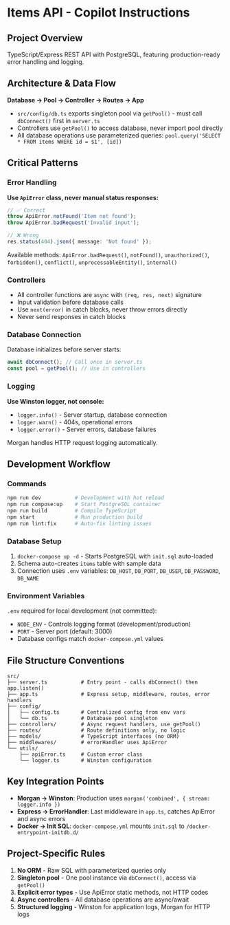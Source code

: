 # Items API - Copilot Instructions

## Project Overview

TypeScript/Express REST API with PostgreSQL, featuring production-ready error handling and logging.

## Architecture & Data Flow

**Database → Pool → Controller → Routes → App**

- `src/config/db.ts` exports singleton pool via `getPool()` - must call `dbConnect()` first in `server.ts`
- Controllers use `getPool()` to access database, never import pool directly
- All database operations use parameterized queries: `pool.query('SELECT * FROM items WHERE id = $1', [id])`

## Critical Patterns

### Error Handling

**Use `ApiError` class, never manual status responses:**

```typescript
// ✅ Correct
throw ApiError.notFound('Item not found');
throw ApiError.badRequest('Invalid input');

// ❌ Wrong
res.status(404).json({ message: 'Not found' });
```

Available methods: `ApiError.badRequest()`, `notFound()`, `unauthorized()`, `forbidden()`, `conflict()`, `unprocessableEntity()`, `internal()`

### Controllers

- All controller functions are `async` with `(req, res, next)` signature
- Input validation before database calls
- Use `next(error)` in catch blocks, never throw errors directly
- Never send responses in catch blocks

### Database Connection

Database initializes before server starts:

```typescript
await dbConnect(); // Call once in server.ts
const pool = getPool(); // Use in controllers
```

### Logging

**Use Winston logger, not console:**

- `logger.info()` - Server startup, database connection
- `logger.warn()` - 404s, operational errors
- `logger.error()` - Server errors, database failures

Morgan handles HTTP request logging automatically.

## Development Workflow

### Commands

```bash
npm run dev           # Development with hot reload
npm run compose:up    # Start PostgreSQL container
npm run build         # Compile TypeScript
npm start             # Run production build
npm run lint:fix      # Auto-fix linting issues
```

### Database Setup

1. `docker-compose up -d` - Starts PostgreSQL with `init.sql` auto-loaded
2. Schema auto-creates `items` table with sample data
3. Connection uses `.env` variables: `DB_HOST`, `DB_PORT`, `DB_USER`, `DB_PASSWORD`, `DB_NAME`

### Environment Variables

`.env` required for local development (not committed):

- `NODE_ENV` - Controls logging format (development/production)
- `PORT` - Server port (default: 3000)
- Database configs match `docker-compose.yml` values

## File Structure Conventions

```
src/
├── server.ts           # Entry point - calls dbConnect() then app.listen()
├── app.ts              # Express setup, middleware, routes, error handlers
├── config/
│   ├── config.ts       # Centralized config from env vars
│   └── db.ts           # Database pool singleton
├── controllers/        # Async request handlers, use getPool()
├── routes/             # Route definitions only, no logic
├── models/             # TypeScript interfaces (no ORM)
├── middlewares/        # errorHandler uses ApiError
└── utils/
    ├── apiError.ts     # Custom error class
    └── logger.ts       # Winston configuration
```

## Key Integration Points

- **Morgan → Winston**: Production uses `morgan('combined', { stream: logger.info })`
- **Express → ErrorHandler**: Last middleware in `app.ts`, catches ApiError and async errors
- **Docker → Init SQL**: `docker-compose.yml` mounts `init.sql` to `/docker-entrypoint-initdb.d/`

## Project-Specific Rules

1. **No ORM** - Raw SQL with parameterized queries only
2. **Singleton pool** - One pool instance via `dbConnect()`, access via `getPool()`
3. **Explicit error types** - Use ApiError static methods, not HTTP codes
4. **Async controllers** - All database operations are async/await
5. **Structured logging** - Winston for application logs, Morgan for HTTP logs
